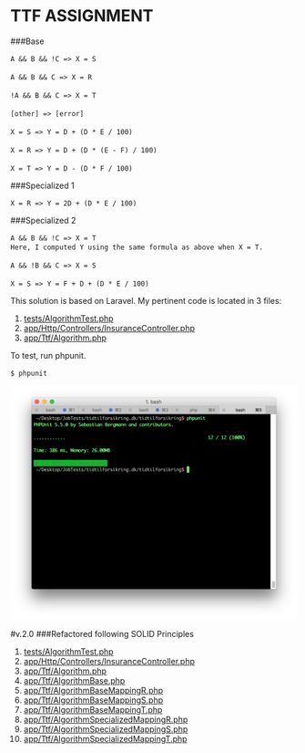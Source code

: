 # TTF ASSIGNMENT

###Base
```$xslt
A && B && !C => X = S

A && B && C => X = R

!A && B && C => X = T

[other] => [error]

X = S => Y = D + (D * E / 100)

X = R => Y = D + (D * (E - F) / 100)

X = T => Y = D - (D * F / 100)
```

###Specialized 1
```$xslt
X = R => Y = 2D + (D * E / 100)
```

###Specialized 2
```$xslt
A && B && !C => X = T
Here, I computed Y using the same formula as above when X = T.

A && !B && C => X = S

X = S => Y = F + D + (D * E / 100)
```

This solution is based on Laravel.  My pertinent code is located in 3 files:

1. [tests/AlgorithmTest.php](https://github.com/rusbal/tidtilforsikring/blob/master/tests/AlgorithmTest.php "AlgorithmTest.php")
2. [app/Http/Controllers/InsuranceController.php](https://github.com/rusbal/tidtilforsikring/blob/master/app/Http/Controllers/InsuranceController.php "InsuranceController.php")
3. [app/Ttf/Algorithm.php](https://github.com/rusbal/tidtilforsikring/blob/master/app/Ttf/Algorithm.php "Algorithm.php")

To test, run phpunit.
```$xslt
$ phpunit
```
![Alt](https://github.com/rusbal/tidtilforsikring/blob/master/Screen%20Shot%202016-12-21%20at%2012.16.03%20AM.png?raw=true "Test result")

#v.2.0
###Refactored following SOLID Principles

1. [tests/AlgorithmTest.php](https://github.com/rusbal/tidtilforsikring/blob/master/tests/AlgorithmTest.php "AlgorithmTest.php")
2. [app/Http/Controllers/InsuranceController.php](https://github.com/rusbal/tidtilforsikring/blob/master/app/Http/Controllers/InsuranceController.php "InsuranceController.php")
3. [app/Ttf/Algorithm.php](https://github.com/rusbal/tidtilforsikring/blob/master/app/Ttf/Algorithm.php "Caller class: Algorithm.php")
4. [app/Ttf/AlgorithmBase.php](https://github.com/rusbal/tidtilforsikring/blob/master/app/Ttf/AlgorithmBase.php "Abstract class: AlgorithmBase.php")
5. [app/Ttf/AlgorithmBaseMappingR.php](https://github.com/rusbal/tidtilforsikring/blob/master/app/Ttf/AlgorithmBaseMappingR.php "Implementation: AlgorithmBaseMappingR.php")
6. [app/Ttf/AlgorithmBaseMappingS.php](https://github.com/rusbal/tidtilforsikring/blob/master/app/Ttf/AlgorithmBaseMappingS.php "Implementation: AlgorithmBaseMappingS.php")
7. [app/Ttf/AlgorithmBaseMappingT.php](https://github.com/rusbal/tidtilforsikring/blob/master/app/Ttf/AlgorithmBaseMappingT.php "Implementation: AlgorithmBaseMappingT.php")
8. [app/Ttf/AlgorithmSpecializedMappingR.php](https://github.com/rusbal/tidtilforsikring/blob/master/app/Ttf/AlgorithmSpecializedMappingR.php "Implementation: AlgorithmSpecializedMappingR.php")
9. [app/Ttf/AlgorithmSpecializedMappingS.php](https://github.com/rusbal/tidtilforsikring/blob/master/app/Ttf/AlgorithmSpecializedMappingS.php "Implementation: AlgorithmSpecializedMappingS.php")
10. [app/Ttf/AlgorithmSpecializedMappingT.php](https://github.com/rusbal/tidtilforsikring/blob/master/app/Ttf/AlgorithmSpecializedMappingT.php "Implementation: AlgorithmSpecializedMappingT.php")